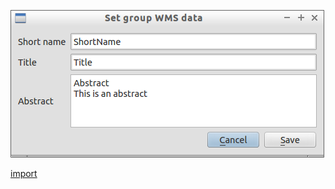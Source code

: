 ![](../images/QgsGroupWMSDataDialog-standalone.png)

[import](../gui/qgis-sample-QgsGroupWMSDataDialog.py)
